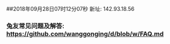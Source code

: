 ##2018年09月28日07时12分07秒 新址: 142.93.18.56
### 兔友常见问题及解答: https://github.com/wanggonging/d/blob/w/FAQ.md
